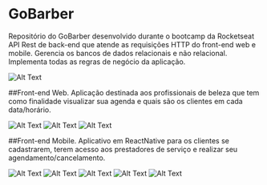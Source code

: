 # GoBarber
Repositório do GoBarber desenvolvido durante o bootcamp da Rocketseat
API Rest de back-end que atende as requisições HTTP do front-end web e mobile. Gerencia os bancos de dados relacionais e não relacional.
Implementa todas as regras de negócio da aplicação.


![Alt Text](https://github.com/lucascjardim/GoBarber/blob/master/PrintsGoBarber/Captura%20de%20Tela%202020-05-08%20%C3%A0s%2014.16.17.png)


##Front-end Web.
Aplicação destinada aos profissionais de beleza que tem como finalidade visualizar sua agenda e quais são os clientes em cada data/horário.

![Alt Text](https://github.com/lucascjardim/GoBarber/blob/master/PrintsGoBarber/Captura%20de%20Tela%202020-05-08%20%C3%A0s%2014.17.15.png)
![Alt Text](https://github.com/lucascjardim/GoBarber/blob/master/PrintsGoBarber/Captura%20de%20Tela%202020-05-08%20%C3%A0s%2014.18.46.png)
![Alt Text](https://github.com/lucascjardim/GoBarber/blob/master/PrintsGoBarber/Captura%20de%20Tela%202020-05-08%20%C3%A0s%2014.18.30.png)


##Front-end Mobile.
Aplicativo em ReactNative para os clientes se cadastrarem, terem acesso aos prestadores de serviço e realizar seu agendamento/cancelamento.

![Alt Text](https://github.com/lucascjardim/GoBarber/blob/master/PrintsGoBarber/Captura%20de%20Tela%202020-05-08%20%C3%A0s%2014.16.40.png)
![Alt Text](https://github.com/lucascjardim/GoBarber/blob/master/PrintsGoBarber/Captura%20de%20Tela%202020-05-08%20%C3%A0s%2014.17.31.png)
![Alt Text](https://github.com/lucascjardim/GoBarber/blob/master/PrintsGoBarber/Captura%20de%20Tela%202020-05-08%20%C3%A0s%2014.17.52.png)
![Alt Text](https://github.com/lucascjardim/GoBarber/blob/master/PrintsGoBarber/Captura%20de%20Tela%202020-05-08%20%C3%A0s%2014.18.07.png)
![Alt Text](https://github.com/lucascjardim/GoBarber/blob/master/PrintsGoBarber/Captura%20de%20Tela%202020-05-08%20%C3%A0s%2014.18.18.png)


